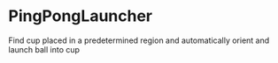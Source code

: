 # PingPongLauncher
Find cup placed in a predetermined region and automatically orient and launch ball into cup
